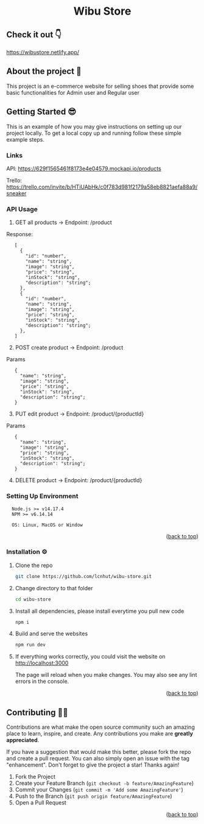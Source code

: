   <h1 align="center">Wibu Store</h1>

## Check it out 👇

https://wibustore.netlify.app/

## About the project 🤡

This project is an e-commerce website for selling shoes that provide some basic functionalities for Admin user and Regular user

## Getting Started 😎

This is an example of how you may give instructions on setting up our project locally.
To get a local copy up and running follow these simple example steps.

### Links

API: https://629f1565461f8173e4e04579.mockapi.io/products

Trello: https://trello.com/invite/b/HTiUAbHk/c0f783d981f2179a58eb8821aefa88a9/sneaker

### API Usage

1. GET all products -> Endpoint: /product

Response:

```
   [
     {
       "id": "number",
       "name": "string",
       "image": "string",
       "price": "string",
       "inStock": "string",
       "description": "string";
     },
     {
       "id": "number",
       "name": "string",
       "image": "string",
       "price": "string",
       "inStock": "string",
       "description": "string";
     },
   ]
```

2. POST create product -> Endpoint: /product

Params

```
   {
     "name": "string",
     "image": "string",
     "price": "string",
     "inStock": "string",
     "description": "string";
   }
```

3.  PUT edit product -> Endpoint: /product/{productId}

Params

```
   {
     "name": "string",
     "image": "string",
     "price": "string",
     "inStock": "string",
     "description": "string";
   }
```

4.  DELETE product -> Endpoint: /product/{productId}

### Setting Up Environment

```
  Node.js >= v14.17.4
  NPM >= v6.14.14

  OS: Linux, MacOS or Window
```

<p align="right">(<a href="#top">back to top</a>)</p>

### Installation ⚙️

1. Clone the repo

   ```sh
   git clone https://github.com/lcnhut/wibu-store.git
   ```

2. Change directory to that folder

   ```sh
   cd wibu-store
   ```

3. Install all dependencies, please install everytime you pull new code

   ```sh
   npm i
   ```

4. Build and serve the websites

   ```sh
   npm run dev
   ```

5. If everything works correctly, you could visit the website on [http://localhost:3000](http://localhost:3000)

   The page will reload when you make changes.
   You may also see any lint errors in the console.

<p align="right">(<a href="#top">back to top</a>)</p>

<!-- ## Usage  👀
Adminstrator user
```
email: admin@gmail.com
password: Admin@123
```

Regular user
```
email: nhut@gmail.com
password: Nhut@123
```

<p align="right">(<a href="#top">back to top</a>)</p> -->

## Contributing 🤜🤛

Contributions are what make the open source community such an amazing place to learn, inspire, and create. Any contributions you make are **greatly appreciated**.

If you have a suggestion that would make this better, please fork the repo and create a pull request. You can also simply open an issue with the tag "enhancement".
Don't forget to give the project a star! Thanks again!

1. Fork the Project
2. Create your Feature Branch (`git checkout -b feature/AmazingFeature`)
3. Commit your Changes (`git commit -m 'Add some AmazingFeature'`)
4. Push to the Branch (`git push origin feature/AmazingFeature`)
5. Open a Pull Request

<p align="right">(<a href="#top">back to top</a>)</p>

